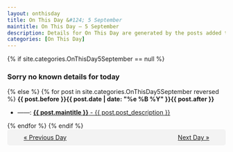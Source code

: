 ```yaml
---
layout: onthisday
title: On This Day &#124; 5 September
maintitle: On This Day — 5 September
description: Details for On This Day are generated by the posts added to the website so the content is subject to changes/updates over time.
categories: [On This Day]
---
```


{% if site.categories.OnThisDay5September == null %}
<h3>Sorry no known details for today</h3>
{% else %}
{% for post in site.categories.OnThisDay5September reversed %}
<strong>{{ post.before }}{{ post.date | date: "%e %B %Y" }}{{ post.after }}</strong>
<ul>
<li> ——: <a class="{{ post.class }}" href="{{ post.url }}"><strong>{{ post.maintitle }}</strong> - {{ post.post_description }}</a></li>
</ul>
{% endfor %}
{% endif %}
<br />
<div style="background-color: #f3f3f3; padding: 10px; border-radius: 5px; text-align: center; display: flex; justify-content: space-evenly;">
<a href="/onthisday/09/09-04">« Previous Day</a>
<span style="visibility:hidden;">[ Visit Leap Year February 29 ]</span>
<a href="/onthisday/09/09-06">Next Day »</a>
</div>
